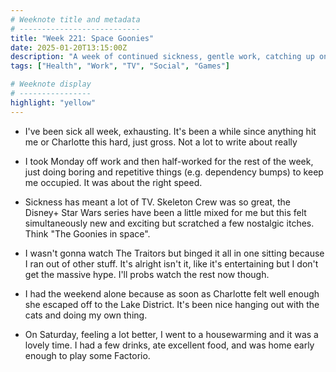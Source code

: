 ```yaml
---
# Weeknote title and metadata
# ---------------------------
title: "Week 221: Space Goonies"
date: 2025-01-20T13:15:00Z
description: "A week of continued sickness, gentle work, catching up on TV, Goonies in Space, betrayals, housewarmings, and being by myself."
tags: ["Health", "Work", "TV", "Social", "Games"]

# Weeknote display
# ----------------
highlight: "yellow"
---
```


  * I've been sick all week, exhausting. It's been a while since anything hit me or Charlotte this hard, just gross. Not a lot to write about really

  * I took Monday off work and then half-worked for the rest of the week, just doing boring and repetitive things (e.g. dependency bumps) to keep me occupied. It was about the right speed.

  * Sickness has meant a lot of TV. Skeleton Crew was so great, the Disney+ Star Wars series have been a little mixed for me but this felt simultaneously new and exciting but scratched a few nostalgic itches. Think "The Goonies in space".

  * I wasn't gonna watch The Traitors but binged it all in one sitting because I ran out of other stuff. It's alright isn't it, like it's entertaining but I don't get the massive hype. I'll probs watch the rest now though.

  * I had the weekend alone because as soon as Charlotte felt well enough she escaped off to the Lake District. It's been nice hanging out with the cats and doing my own thing.

  * On Saturday, feeling a lot better, I went to a housewarming and it was a lovely time. I had a few drinks, ate excellent food, and was home early enough to play some Factorio.
